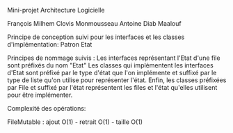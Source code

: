 Mini-projet Architecture Logicielle

François Milhem
Clovis Monmousseau
Antoine Diab Maalouf

Principe de conception suivi pour les interfaces et les classes d'implémentation:
Patron Etat

Principes de nommage suivis :
Les interfaces représentant l'Etat d'une file sont préfixés du nom "Etat"
Les classes qui implémentent les interfaces d'Etat sont préfixé par le type d'état que l'on implémente
et suffixé par le type de liste qu'on utilise pour représenter l'état.
Enfin, les classes préfixées par File et suffixé par l'état représentent les files et l'état
qu'elles utilisent pour être implémenter.


Complexité des opérations:

FileMutable : ajout O(1) - retrait O(1) - taille O(1)
